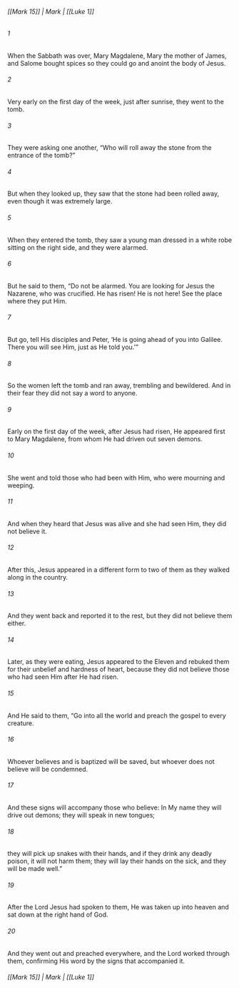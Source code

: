 ###### [[Mark 15]] | Mark | [[Luke 1]]

###### 1
When the Sabbath was over, Mary Magdalene, Mary the mother of James, and Salome bought spices so they could go and anoint the body of Jesus.
###### 2
Very early on the first day of the week, just after sunrise, they went to the tomb.
###### 3
They were asking one another, “Who will roll away the stone from the entrance of the tomb?”
###### 4
But when they looked up, they saw that the stone had been rolled away, even though it was extremely large.
###### 5
When they entered the tomb, they saw a young man dressed in a white robe sitting on the right side, and they were alarmed.
###### 6
But he said to them, “Do not be alarmed. You are looking for Jesus the Nazarene, who was crucified. He has risen! He is not here! See the place where they put Him.
###### 7
But go, tell His disciples and Peter, ‘He is going ahead of you into Galilee. There you will see Him, just as He told you.’”
###### 8
So the women left the tomb and ran away, trembling and bewildered. And in their fear they did not say a word to anyone.
###### 9
Early on the first day of the week, after Jesus had risen, He appeared first to Mary Magdalene, from whom He had driven out seven demons.
###### 10
She went and told those who had been with Him, who were mourning and weeping.
###### 11
And when they heard that Jesus was alive and she had seen Him, they did not believe it.
###### 12
After this, Jesus appeared in a different form to two of them as they walked along in the country.
###### 13
And they went back and reported it to the rest, but they did not believe them either.
###### 14
Later, as they were eating, Jesus appeared to the Eleven and rebuked them for their unbelief and hardness of heart, because they did not believe those who had seen Him after He had risen.
###### 15
And He said to them, “Go into all the world and preach the gospel to every creature.
###### 16
Whoever believes and is baptized will be saved, but whoever does not believe will be condemned.
###### 17
And these signs will accompany those who believe: In My name they will drive out demons; they will speak in new tongues;
###### 18
they will pick up snakes with their hands, and if they drink any deadly poison, it will not harm them; they will lay their hands on the sick, and they will be made well.”
###### 19
After the Lord Jesus had spoken to them, He was taken up into heaven and sat down at the right hand of God.
###### 20
And they went out and preached everywhere, and the Lord worked through them, confirming His word by the signs that accompanied it.

###### [[Mark 15]] | Mark | [[Luke 1]]
